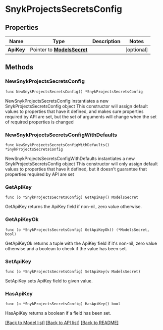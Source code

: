 # SnykProjectsSecretsConfig

## Properties

Name | Type | Description | Notes
------------ | ------------- | ------------- | -------------
**ApiKey** | Pointer to [**ModelsSecret**](ModelsSecret.md) |  | [optional] 

## Methods

### NewSnykProjectsSecretsConfig

`func NewSnykProjectsSecretsConfig() *SnykProjectsSecretsConfig`

NewSnykProjectsSecretsConfig instantiates a new SnykProjectsSecretsConfig object
This constructor will assign default values to properties that have it defined,
and makes sure properties required by API are set, but the set of arguments
will change when the set of required properties is changed

### NewSnykProjectsSecretsConfigWithDefaults

`func NewSnykProjectsSecretsConfigWithDefaults() *SnykProjectsSecretsConfig`

NewSnykProjectsSecretsConfigWithDefaults instantiates a new SnykProjectsSecretsConfig object
This constructor will only assign default values to properties that have it defined,
but it doesn't guarantee that properties required by API are set

### GetApiKey

`func (o *SnykProjectsSecretsConfig) GetApiKey() ModelsSecret`

GetApiKey returns the ApiKey field if non-nil, zero value otherwise.

### GetApiKeyOk

`func (o *SnykProjectsSecretsConfig) GetApiKeyOk() (*ModelsSecret, bool)`

GetApiKeyOk returns a tuple with the ApiKey field if it's non-nil, zero value otherwise
and a boolean to check if the value has been set.

### SetApiKey

`func (o *SnykProjectsSecretsConfig) SetApiKey(v ModelsSecret)`

SetApiKey sets ApiKey field to given value.

### HasApiKey

`func (o *SnykProjectsSecretsConfig) HasApiKey() bool`

HasApiKey returns a boolean if a field has been set.


[[Back to Model list]](../README.md#documentation-for-models) [[Back to API list]](../README.md#documentation-for-api-endpoints) [[Back to README]](../README.md)


